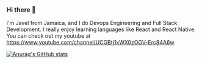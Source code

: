 ### Hi there 👋

I'm Javel from Jamaica, and I do Devops Engineering and Full Stack Development. I really enjoy learning languages like React and React Native. You can check out my youtube at https://www.youtube.com/channel/UCGBtj1xWX0zOGV-Erc84A6w.

[![Anurag's GitHub stats](https://github-readme-stats.vercel.app/api?username=javelwilson)](https://github.com/anuraghazra/github-readme-stats)

<!--
**javelwilson/javelwilson** is a ✨ _special_ ✨ repository because its `README.md` (this file) appears on your GitHub profile.

Here are some ideas to get you started:

- 🔭 I’m currently working on ...
- 🌱 I’m currently learning ...
- 👯 I’m looking to collaborate on ...
- 🤔 I’m looking for help with ...
- 💬 Ask me about ...
- 📫 How to reach me: ...
- 😄 Pronouns: ...
- ⚡ Fun fact: ...
-->
